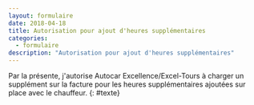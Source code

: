 ```yaml
---
layout: formulaire
date: 2018-04-18
title: Autorisation pour ajout d'heures supplémentaires
categories:
  - formulaire
description: "Autorisation pour ajout d'heures supplémentaires"
---
```


Par la présente, j'autorise Autocar Excellence/Excel-Tours à charger un supplément sur la facture pour les heures supplémentaires ajoutées sur place avec le chauffeur.
{: #texte}
